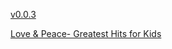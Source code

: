 [v0.0.3](https://github.com/littleflute/Kids/edit/master/README.md)


[Love & Peace- Greatest Hits for Kids](Love%20%26%20Peace-%20Greatest%20Hits%20for%20Kids)

